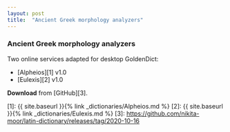 ```yaml
---
layout: post
title:  "Ancient Greek morphology analyzers"
---
```


### Ancient Greek morphology analyzers

Two online services adapted for desktop GoldenDict:

* [Alpheios][1] v1.0
* [Eulexis][2] v1.0


**Download** from [GitHub][3].


[1]: {{ site.baseurl }}{% link _dictionaries/Alpheios.md %}
[2]: {{ site.baseurl }}{% link _dictionaries/Eulexis.md %}
[3]: https://github.com/nikita-moor/latin-dictionary/releases/tag/2020-10-16
